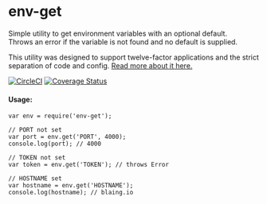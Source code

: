 # env-get

Simple utility to get environment variables with an optional default.  
Throws an error if the variable is not found and no default is supplied.

This utility was designed to support twelve-factor applications and the strict separation of code and config. 
[Read more about it here.](https://12factor.net/config)

[![CircleCI](https://circleci.com/gh/billylaing/env-get/tree/master.svg?style=svg)](https://circleci.com/gh/billylaing/env-get/tree/master)
[![Coverage Status](https://coveralls.io/repos/github/billylaing/env-get/badge.svg?branch=master)](https://coveralls.io/github/billylaing/env-get?branch=master)

#### Usage:
```
var env = require('env-get');

// PORT not set
var port = env.get('PORT', 4000);
console.log(port); // 4000

// TOKEN not set
var token = env.get('TOKEN'); // throws Error 

// HOSTNAME set
var hostname = env.get('HOSTNAME'); 
console.log(hostname); // blaing.io
```
